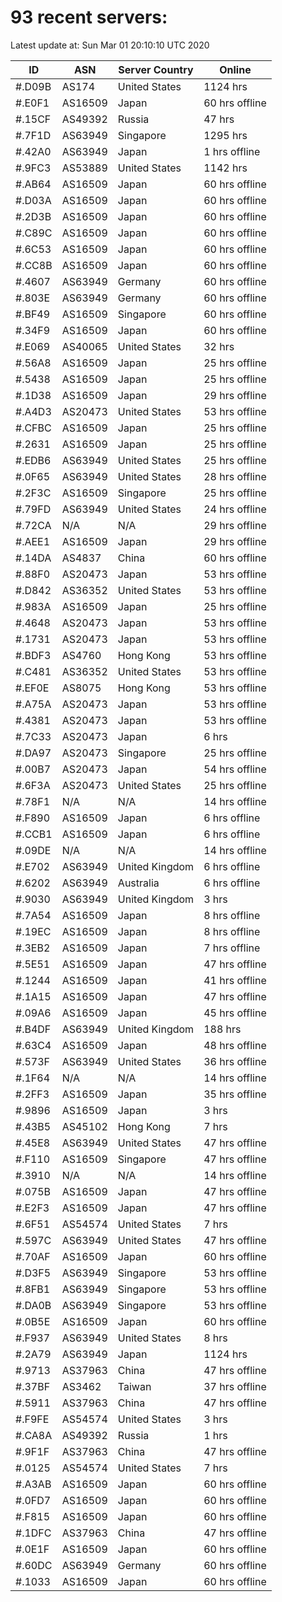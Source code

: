 # 93 recent servers:

Latest update at: Sun Mar 01 20:10:10 UTC 2020

| ID | ASN | Server Country | Online |
| -- | --- | -------------- | ------ |
| #.D09B | AS174 | United States | 1124 hrs |
| #.E0F1 | AS16509 | Japan | 60 hrs offline |
| #.15CF | AS49392 | Russia | 47 hrs |
| #.7F1D | AS63949 | Singapore | 1295 hrs |
| #.42A0 | AS63949 | Japan | 1 hrs offline |
| #.9FC3 | AS53889 | United States | 1142 hrs |
| #.AB64 | AS16509 | Japan | 60 hrs offline |
| #.D03A | AS16509 | Japan | 60 hrs offline |
| #.2D3B | AS16509 | Japan | 60 hrs offline |
| #.C89C | AS16509 | Japan | 60 hrs offline |
| #.6C53 | AS16509 | Japan | 60 hrs offline |
| #.CC8B | AS16509 | Japan | 60 hrs offline |
| #.4607 | AS63949 | Germany | 60 hrs offline |
| #.803E | AS63949 | Germany | 60 hrs offline |
| #.BF49 | AS16509 | Singapore | 60 hrs offline |
| #.34F9 | AS16509 | Japan | 60 hrs offline |
| #.E069 | AS40065 | United States | 32 hrs |
| #.56A8 | AS16509 | Japan | 25 hrs offline |
| #.5438 | AS16509 | Japan | 25 hrs offline |
| #.1D38 | AS16509 | Japan | 29 hrs offline |
| #.A4D3 | AS20473 | United States | 53 hrs offline |
| #.CFBC | AS16509 | Japan | 25 hrs offline |
| #.2631 | AS16509 | Japan | 25 hrs offline |
| #.EDB6 | AS63949 | United States | 25 hrs offline |
| #.0F65 | AS63949 | United States | 28 hrs offline |
| #.2F3C | AS16509 | Singapore | 25 hrs offline |
| #.79FD | AS63949 | United States | 24 hrs offline |
| #.72CA | N/A | N/A | 29 hrs offline |
| #.AEE1 | AS16509 | Japan | 29 hrs offline |
| #.14DA | AS4837 | China | 60 hrs offline |
| #.88F0 | AS20473 | Japan | 53 hrs offline |
| #.D842 | AS36352 | United States | 53 hrs offline |
| #.983A | AS16509 | Japan | 25 hrs offline |
| #.4648 | AS20473 | Japan | 53 hrs offline |
| #.1731 | AS20473 | Japan | 53 hrs offline |
| #.BDF3 | AS4760 | Hong Kong | 53 hrs offline |
| #.C481 | AS36352 | United States | 53 hrs offline |
| #.EF0E | AS8075 | Hong Kong | 53 hrs offline |
| #.A75A | AS20473 | Japan | 53 hrs offline |
| #.4381 | AS20473 | Japan | 53 hrs offline |
| #.7C33 | AS20473 | Japan | 6 hrs |
| #.DA97 | AS20473 | Singapore | 25 hrs offline |
| #.00B7 | AS20473 | Japan | 54 hrs offline |
| #.6F3A | AS20473 | United States | 25 hrs offline |
| #.78F1 | N/A | N/A | 14 hrs offline |
| #.F890 | AS16509 | Japan | 6 hrs offline |
| #.CCB1 | AS16509 | Japan | 6 hrs offline |
| #.09DE | N/A | N/A | 14 hrs offline |
| #.E702 | AS63949 | United Kingdom | 6 hrs offline |
| #.6202 | AS63949 | Australia | 6 hrs offline |
| #.9030 | AS63949 | United Kingdom | 3 hrs |
| #.7A54 | AS16509 | Japan | 8 hrs offline |
| #.19EC | AS16509 | Japan | 8 hrs offline |
| #.3EB2 | AS16509 | Japan | 7 hrs offline |
| #.5E51 | AS16509 | Japan | 47 hrs offline |
| #.1244 | AS16509 | Japan | 41 hrs offline |
| #.1A15 | AS16509 | Japan | 47 hrs offline |
| #.09A6 | AS16509 | Japan | 45 hrs offline |
| #.B4DF | AS63949 | United Kingdom | 188 hrs |
| #.63C4 | AS16509 | Japan | 48 hrs offline |
| #.573F | AS63949 | United States | 36 hrs offline |
| #.1F64 | N/A | N/A | 14 hrs offline |
| #.2FF3 | AS16509 | Japan | 35 hrs offline |
| #.9896 | AS16509 | Japan | 3 hrs |
| #.43B5 | AS45102 | Hong Kong | 7 hrs |
| #.45E8 | AS63949 | United States | 47 hrs offline |
| #.F110 | AS16509 | Singapore | 47 hrs offline |
| #.3910 | N/A | N/A | 14 hrs offline |
| #.075B | AS16509 | Japan | 47 hrs offline |
| #.E2F3 | AS16509 | Japan | 47 hrs offline |
| #.6F51 | AS54574 | United States | 7 hrs |
| #.597C | AS63949 | United States | 47 hrs offline |
| #.70AF | AS16509 | Japan | 60 hrs offline |
| #.D3F5 | AS63949 | Singapore | 53 hrs offline |
| #.8FB1 | AS63949 | Singapore | 53 hrs offline |
| #.DA0B | AS63949 | Singapore | 53 hrs offline |
| #.0B5E | AS16509 | Japan | 60 hrs offline |
| #.F937 | AS63949 | United States | 8 hrs |
| #.2A79 | AS63949 | Japan | 1124 hrs |
| #.9713 | AS37963 | China | 47 hrs offline |
| #.37BF | AS3462 | Taiwan | 37 hrs offline |
| #.5911 | AS37963 | China | 47 hrs offline |
| #.F9FE | AS54574 | United States | 3 hrs |
| #.CA8A | AS49392 | Russia | 1 hrs |
| #.9F1F | AS37963 | China | 47 hrs offline |
| #.0125 | AS54574 | United States | 7 hrs |
| #.A3AB | AS16509 | Japan | 60 hrs offline |
| #.0FD7 | AS16509 | Japan | 60 hrs offline |
| #.F815 | AS16509 | Japan | 60 hrs offline |
| #.1DFC | AS37963 | China | 47 hrs offline |
| #.0E1F | AS16509 | Japan | 60 hrs offline |
| #.60DC | AS63949 | Germany | 60 hrs offline |
| #.1033 | AS16509 | Japan | 60 hrs offline |

